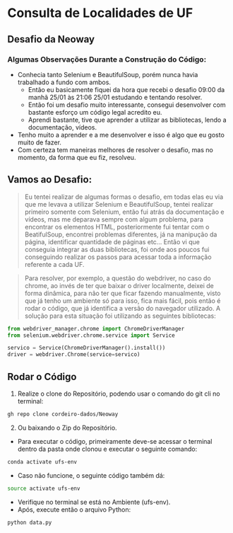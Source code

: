 # Consulta de Localidades de UF
## Desafio da Neoway
 
### Algumas Observações Durante a Construção do Código:
* Conhecia tanto Selenium e BeautifulSoup, porém nunca havia trabalhado a fundo com ambos.
  * Então eu basicamente fiquei da hora que recebi o desafio 09:00 da manhã 25/01 às 21:06 25/01 estudando e tentando resolver.
  * Então foi um desafio muito interessante, consegui desenvolver com bastante esforço um código legal acredito eu.
  * Aprendi bastante, tive que aprender a utilizar as bibliotecas, lendo a documentação, vídeos.
* Tenho muito a aprender e a me desenvolver e isso é algo que eu gosto muito de fazer.
* Com certeza tem maneiras melhores de resolver o desafio, mas no momento, da forma que eu fiz, resolveu.

## Vamos ao Desafio:

> Eu tentei realizar de algumas formas o desafio, em todas elas eu via que me levava a utilizar Selenium e BeautifulSoup,
>tentei realizar primeiro somente com Selenium, então fui atrás da documentação e vídeos, mas me deparava sempre com algum problema, para encontrar os elementos HTML, posteriormente fui tentar com o BeatifulSoup, encontrei problemas diferentes, já na manipução da página, identificar quantidade de páginas etc...
>Então vi que conseguia integrar as duas bibliotecas, foi onde aos poucos fui conseguindo realizar os passos para acessar toda a informação referente a cada UF.

>Para resolver, por exemplo, a questão do webdriver, no caso do chrome, ao invés de ter que baixar o driver localmente, deixei de forma dinâmica, para não ter que ficar fazendo manualmente, visto que já tenho um ambiente só para isso, fica mais fácil, pois então é rodar o código, que já identifica a versão do navegador utilizado. A solução para esta situação foi utilizando as seguintes bibliotecas:
```py
from webdriver_manager.chrome import ChromeDriverManager
from selenium.webdriver.chrome.service import Service

servico = Service(ChromeDriverManager().install())
driver = webdriver.Chrome(service=servico)
```

## Rodar o Código

1. Realize o clone do Repositório, podendo usar o comando do git cli no terminal:
```sh
gh repo clone cordeiro-dados/Neoway
```
2. Ou baixando o Zip do Repositório.

* Para executar o código, primeiramente deve-se acessar o terminal dentro da pasta onde clonou e executar o seguinte comando:
```sh
conda activate ufs-env
```
* Caso não funcione, o seguinte código também dá:
```sh
source activate ufs-env
```
* Verifique no terminal se está no Ambiente (ufs-env).
* Após, execute então o arquivo Python:
```sh
python data.py
```
